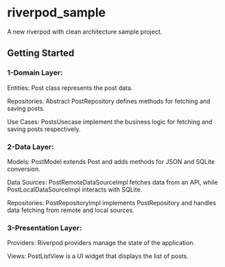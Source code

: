 # riverpod_sample

A new riverpod with clean architecture sample project.

## Getting Started

### 1-Domain Layer:
Entities: Post class represents the post data.

Repositories: Abstract PostRepository defines methods for fetching and saving posts.

Use Cases: PostsUsecase implement the business logic for fetching and saving posts respectively.

### 2-Data Layer:
Models: PostModel extends Post and adds methods for JSON and SQLite conversion.

Data Sources: PostRemoteDataSourceImpl fetches data from an API, while PostLocalDataSourceImpl interacts with SQLite.

Repositories: PostRepositoryImpl implements PostRepository and handles data fetching from remote and local sources.

### 3-Presentation Layer:
Providers: Riverpod providers manage the state of the application.

Views: PostListView is a UI widget that displays the list of posts.
